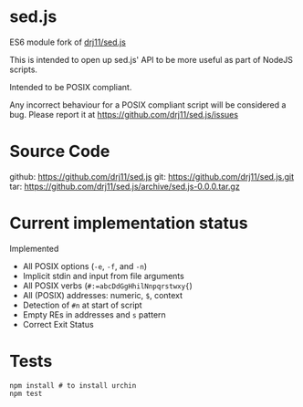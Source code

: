 # sed.js

ES6 module fork of [drj11/sed.js](https://github.com/drj11)

This is intended to open up sed.js' API to be more useful as part of NodeJS scripts.

Intended to be POSIX compliant.

Any incorrect behaviour for a POSIX compliant script will be
considered a bug. Please report it at
https://github.com/drj11/sed.js/issues

# Source Code

github: https://github.com/drj11/sed.js
git: https://github.com/drj11/sed.js.git
tar: https://github.com/drj11/sed.js/archive/sed.js-0.0.0.tar.gz

# Current implementation status

Implemented
 * All POSIX options (`-e`, `-f`, and `-n`)
 * Implicit stdin and input from file arguments
 * All POSIX verbs (`#:=abcDdGgHhilNnpqrstwxy{`)
 * All (POSIX) addresses: numeric, `$`, context
 * Detection of `#n` at start of script
 * Empty REs in addresses and `s` pattern
 * Correct Exit Status

# Tests

    npm install # to install urchin
    npm test
